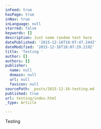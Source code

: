 ```yaml
---
inFeed: true
hasPage: true
inNav: true
inLanguage: null
starred: false
keywords: []
description: Just some random text here
datePublished: '2015-12-16T18:07:47.244Z'
dateModified: '2015-12-16T18:07:29.219Z'
title: 'Testing '
author: []
authors: []
publisher:
  name: null
  domain: null
  url: null
  favicon: null
sourcePath: _posts/2015-12-16-testing.md
published: true
url: testing/index.html
_type: Article

---
```

Testing